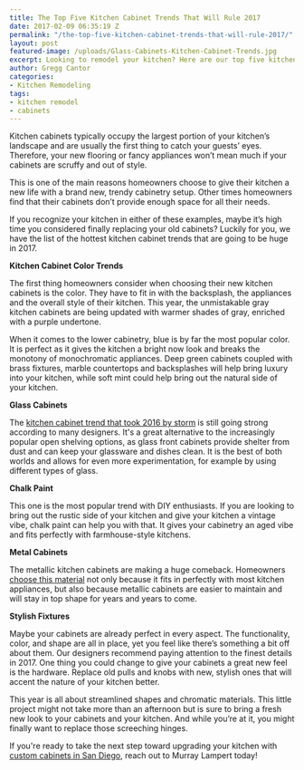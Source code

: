 ```yaml
---
title: The Top Five Kitchen Cabinet Trends That Will Rule 2017
date: 2017-02-09 06:35:19 Z
permalink: "/the-top-five-kitchen-cabinet-trends-that-will-rule-2017/"
layout: post
featured-image: /uploads/Glass-Cabinets-Kitchen-Cabinet-Trends.jpg
excerpt: Looking to remodel your kitchen? Here are our top five kitchen cabinet trends of 2017. Make sure to incorporate these into your kitchen remodeling project!
author: Gregg Cantor
categories:
- Kitchen Remodeling
tags:
- kitchen remodel
- cabinets
---
```


Kitchen cabinets typically occupy the largest portion of your kitchen’s landscape and are usually the first thing to catch your guests’ eyes. Therefore, your new flooring or fancy appliances won’t mean much if your cabinets are scruffy and out of style.

This is one of the main reasons homeowners choose to give their kitchen a new life with a brand new, trendy cabinetry setup. Other times homeowners find that their cabinets don’t provide enough space for all their needs.

If you recognize your kitchen in either of these examples, maybe it’s high time you considered finally replacing your old cabinets? Luckily for you, we have the list of the hottest kitchen cabinet trends that are going to be huge in 2017.

**Kitchen Cabinet Color Trends**

The first thing homeowners consider when choosing their new kitchen cabinets is the color. They have to fit in with the backsplash, the appliances and the overall style of their kitchen. This year, the unmistakable gray kitchen cabinets are being updated with warmer shades of gray, enriched with a purple undertone.

When it comes to the lower cabinetry, blue is by far the most popular color. It is perfect as it gives the kitchen a bright now look and breaks the monotony of monochromatic appliances. Deep green cabinets coupled with brass fixtures, marble countertops and backsplashes will help bring luxury into your kitchen, while soft mint could help bring out the natural side of your kitchen.

**Glass Cabinets**

The [kitchen cabinet trend that took 2016 by storm](/2016-kitchen-cabinet-trends-something-for-everyone) is still going strong according to many designers. It's a great alternative to the increasingly popular open shelving options, as glass front cabinets provide shelter from dust and can keep your glassware and dishes clean. It is the best of both worlds and allows for even more experimentation, for example by using different types of glass.

**Chalk Paint**

This one is the most popular trend with DIY enthusiasts. If you are looking to bring out the rustic side of your kitchen and give your kitchen a vintage vibe, chalk paint can help you with that. It gives your cabinetry an aged vibe and fits perfectly with farmhouse-style kitchens.

**Metal Cabinets**

The metallic kitchen cabinets are making a huge comeback. Homeowners <a href="http://murraylampert.com/what-metal-should-you-use-in-your-kitchen/">choose this material</a> not only because it fits in perfectly with most kitchen appliances, but also because metallic cabinets are easier to maintain and will stay in top shape for years and years to come.

**Stylish Fixtures**

Maybe your cabinets are already perfect in every aspect. The functionality, color, and shape are all in place, yet you feel like there’s something a bit off about them. Our designers recommend paying attention to the finest details in 2017. One thing you could change to give your cabinets a great new feel is the hardware. Replace old pulls and knobs with new, stylish ones that will accent the nature of your kitchen better.

This year is all about streamlined shapes and chromatic materials. This little project might not take more than an afternoon but is sure to bring a fresh new look to your cabinets and your kitchen. And while you’re at it, you might finally want to replace those screeching hinges.

If you're ready to take the next step toward upgrading your kitchen with [custom cabinets in San Diego](/san-diego-custom-cabinet-construction-services), reach out to Murray Lampert today!
